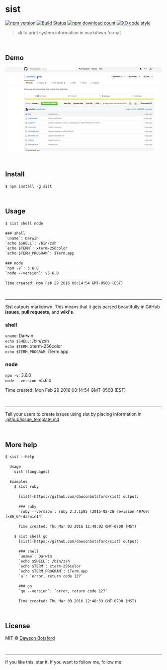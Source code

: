 # sist
[![npm version](https://img.shields.io/npm/v/sist.svg)](https://www.npmjs.com/package/sist)
[![Build Status](https://travis-ci.org/dawsonbotsford/sist.svg?branch=master)](https://travis-ci.org/dawsonbotsford/sist)
[![npm download count](http://img.shields.io/npm/dm/sist.svg?style=flat)](http://npmjs.org/sist)
[![XO code style](https://img.shields.io/badge/code_style-XO-5ed9c7.svg)](https://github.com/sindresorhus/xo)

> cli to print system information in markdown format

<br>

## Demo
![demo](./demo.gif)


<br>

## Install

```
$ npm install -g sist
```

<br>

## Usage
```
$ sist shell node

### shell  
`uname`: Darwin
`echo $SHELL`: /bin/zsh
`echo $TERM`: xterm-256color
`echo $TERM_PROGRAM`: iTerm.app

### node  
`npm -v`: 3.6.0
`node --version`: v5.6.0

Time created: Mon Feb 29 2016 00:14:54 GMT-0500 (EST)

```

<br>

---
Sist outputs markdown. This means that it gets parsed beautifully in GitHub **issues**, **pull requests**, and **wiki's**.

### shell  
`uname`: Darwin  
`echo $SHELL`: /bin/zsh  
`echo $TERM`: xterm-256color  
`echo $TERM_PROGRAM`: iTerm.app  

### node  
`npm -v`: 3.6.0  
`node --version`: v5.6.0  

Time created: Mon Feb 29 2016 00:14:54 GMT-0500 (EST)

<br>

---
Tell your users to create issues using sist by placing information in [.github/issue_template.md](.github/issue_template.md)

<br>

## More help
```
$ sist --help

  Usage
    sist [languages]

  Examples
    $ sist ruby

      [sist](https://github.com/dawsonbotsford/sist) output:

      ### ruby  
      `ruby --version`: ruby 2.2.1p85 (2015-02-26 revision 49769) [x86_64-darwin14]

      Time created: Thu Mar 03 2016 12:48:02 GMT-0700 (MST)

    $ sist shell go
      [sist](https://github.com/dawsonbotsford/sist) output:

      ### shell  
      `uname`: Darwin
      `echo $SHELL`: /bin/zsh
      `echo $TERM`: xterm-256color
      `echo $TERM_PROGRAM`: iTerm.app
      `a`: `error, return code 127`

      ### go  
      `go --version`: `error, return code 127`

      Time created: Thu Mar 03 2016 12:48:39 GMT-0700 (MST)
```

<br>

## License

MIT © [Dawson Botsford](http://dawsonbotsford.com)

<br>

---
If you like this, star it. If you want to follow me, follow me.
